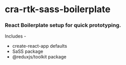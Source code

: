 # cra-rtk-sass-boilerplate

### React Boilerplate setup for quick prototyping.
Includes  -
- create-react-app defaults
- SaSS package
- @reduxjs/toolkit package
